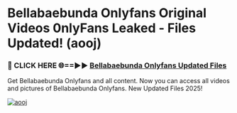 # Bellabaebunda Onlyfans Original Videos 0nlyFans Leaked - Files Updated! (aooj)

<h3>🔴 CLICK HERE 🌐==►► <a href="https://tinyurl.com/ehrbuxhb" rel="nofollow">Bellabaebunda Onlyfans Updated Files</a></h3>

Get Bellabaebunda Onlyfans and all content. Now you can access all videos and pictures of Bellabaebunda Onlyfans. New Updated Files 2025!

[![aooj](https://i.imgur.com/lVYEuWS.gif)](https://tinyurl.com/ehrbuxhb)
